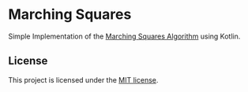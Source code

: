 # Marching Squares

Simple Implementation of the [Marching Squares Algorithm](https://en.wikipedia.org/wiki/Marching_squares) using Kotlin.

## License

This project is licensed under the [MIT license](./LICENSE).
